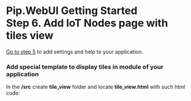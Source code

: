 # Pip.WebUI Getting Started <br/> Step 6. Add IoT Nodes page with tiles view

[Go to step 5](https://github.com/pip-webui/pip-webui-sample/blob/master/step5/) to add settings and help to your application.

### Add special template to display tiles in module of your application

In the **/src** create **tile_view** folder and locate **tile_view.html** with such html code:

```html

```

